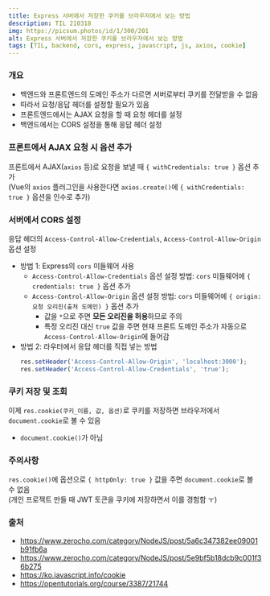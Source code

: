 ```yaml
---
title: Express 서버에서 저장한 쿠키를 브라우저에서 보는 방법
description: TIL 210318
img: https://picsum.photos/id/1/300/201
alt: Express 서버에서 저장한 쿠키를 브라우저에서 보는 방법
tags: [TIL, backend, cors, express, javascript, js, axios, cookie]
---
```


### 개요

- 백엔드와 프론트엔드의 도메인 주소가 다르면 서버로부터 쿠키를 전달받을 수 없음
- 따라서 요청/응답 헤더를 설정할 필요가 있음
- 프론트엔드에서는 AJAX 요청을 할 때 요청 헤더를 설정
- 백엔드에서는 CORS 설정을 통해 응답 헤더 설정

### 프론트에서 AJAX 요청 시 옵션 추가

프론트에서 AJAX(`axios` 등)로 요청을 보낼 때 `{ withCredentials: true }` 옵션 추가  
(Vue의 `axios` 플러그인을 사용한다면 `axios.create()`에 `{ withCredentials: true }` 옵션을 인수로 추가)

### 서버에서 CORS 설정

응답 헤더의 `Access-Control-Allow-Credentials`, `Access-Control-Allow-Origin` 옵션 설정
- 방법 1: Express의 `cors` 미들웨어 사용
  - `Access-Control-Allow-Credentials` 옵션 설정 방법: `cors` 미들웨어에 `{ credentials: true }` 옵션 추가
  - `Access-Control-Allow-Origin` 옵션 설정 방법: `cors` 미들웨어에 `{ origin: 요청 오리진(출처 도메인) }` 옵션 추가
    - 값을 `*`으로 주면 **모든 오리진을 허용**하므로 주의
    - 특정 오리진 대신 `true` 값을 주면 현재 프론트 도메인 주소가 자동으로 `Access-Control-Allow-Origin`에 들어감
- 방법 2: 라우터에서 응답 헤더를 직접 넣는 방법
  ```js
  res.setHeader('Access-Control-Allow-Origin', 'localhost:3000');
  res.setHeader('Access-Control-Allow-Credentials', 'true'); 
  ```

### 쿠키 저장 및 조회

이제 `res.cookie(쿠키_이름, 값, 옵션)`로 쿠키를 저장하면 브라우저에서 `document.cookie`로 볼 수 있음
- `document.cookie()`가 아님

### 주의사항

`res.cookie()`에 옵션으로 `{ httpOnly: true }` 값을 주면 `document.cookie`로 볼 수 없음  
(개인 프로젝트 만들 때 JWT 토큰을 쿠키에 저장하면서 이를 경험함 ㅜ)

### 출처

- https://www.zerocho.com/category/NodeJS/post/5a6c347382ee09001b91fb6a
- https://www.zerocho.com/category/NodeJS/post/5e9bf5b18dcb9c001f36b275
- https://ko.javascript.info/cookie
- https://opentutorials.org/course/3387/21744
